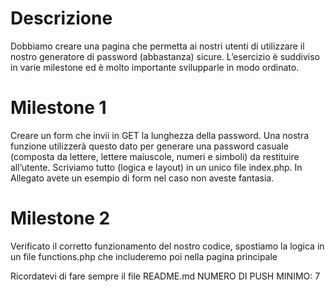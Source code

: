 # Descrizione

Dobbiamo creare una pagina che permetta ai nostri utenti di utilizzare il nostro generatore di password (abbastanza) sicure.
L’esercizio è suddiviso in varie milestone ed è molto importante svilupparle in modo ordinato.

# Milestone 1
Creare un form che invii in GET la lunghezza della password. Una nostra funzione utilizzerà questo dato per generare una password casuale (composta da lettere, lettere maiuscole, numeri e simboli) da restituire all’utente.
Scriviamo tutto (logica e layout) in un unico file index.php.
In Allegato avete un esempio di form nel caso non aveste fantasia.

# Milestone 2
Verificato il corretto funzionamento del nostro codice, spostiamo la logica in un file functions.php che includeremo poi nella pagina principale

Ricordatevi di fare sempre il file README.md
NUMERO DI PUSH MINIMO: 7